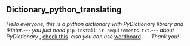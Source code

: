 ## Dictionary_python_translating

_Hello everyone, this is a python dictionary with PyDictionary library and tkinter_.---
_you just need_ `pip install ir requirements.txt`.---
_about PyDictionary_ , [check this](https://pypi.org/project/PyDictionary/). _also you can use_ [wordhoard](https://pypi.org/project/wordhoard/1.4.6/).---
_Thank you!_
